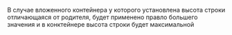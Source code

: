 В случае вложенного контейнера у которого установлена высота строки отличающаяся от родителя, будет применено правло большего значения и в конктейнере высота строки будет максимальной